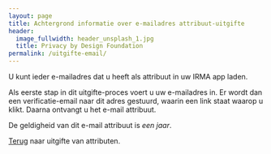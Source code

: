 ```yaml
---
layout: page
title: Achtergrond informatie over e-mailadres attribuut-uitgifte
header:
  image_fullwidth: header_unsplash_1.jpg
  title: Privacy by Design Foundation
permalink: /uitgifte-email/
---
```


U kunt ieder e-mailadres dat u heeft als attribuut in uw IRMA app laden.

Als eerste stap in dit uitgifte-proces voert u uw e-mailadres in. Er wordt
dan een verificatie-email naar dit adres gestuurd, waarin een link staat waarop
u klikt. Daarna ontvangt u het e-mail attribuut.

De geldigheid van dit e-mail attribuut is *een jaar*.

[Terug](/uitgifte) naar uitgifte van attributen.
